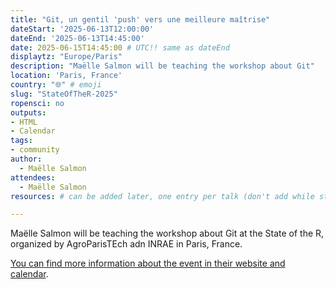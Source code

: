 ```yaml
---
title: "Git, un gentil 'push' vers une meilleure maîtrise"
dateStart: '2025-06-13T12:00:00'
dateEnd: '2025-06-13T14:45:00'
date: 2025-06-15T14:45:00 # UTC!! same as dateEnd
displaytz: "Europe/Paris"
description: "Maëlle Salmon will be teaching the workshop about Git"
location: 'Paris, France'
country: "🌐" # emoji
slug: "StateOfTheR-2025"
ropensci: no
outputs: 
- HTML
- Calendar 
tags: 
- community
author:
  - Maëlle Salmon
attendees:
  - Maëlle Salmon
resources: # can be added later, one entry per talk (don't add while still empty, add once there are resources)

---
```


Maëlle Salmon will be teaching the workshop about Git at the State of the R, organized by AgroParisTEch adn INRAE in Paris, France.
 
[You can find more information about the event in their website and calendar](https://stateofther.netlify.app/#upcoming_workshops).
